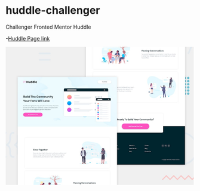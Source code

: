 # huddle-challenger

Challenger Fronted Mentor Huddle

-[Huddle Page link](https://brayanbarroso.github.io/huddle-challenger/)

<kbd>
<img src="./asset/img/desktop-preview.jpg" alt="componente para replicar" />
</kbd>
